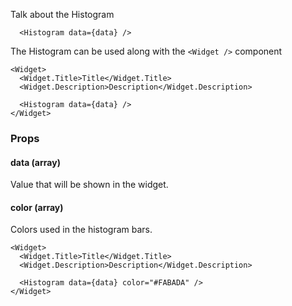 Talk about the Histogram

```react
  <Histogram data={data} />
```

The Histogram can be used along with the `<Widget />` component

```react
<Widget>
  <Widget.Title>Title</Widget.Title>
  <Widget.Description>Description</Widget.Description>

  <Histogram data={data} />
</Widget>
```

### Props

#### **data** (array)

Value that will be shown in the widget.

#### **color** (array)

Colors used in the histogram bars.

```react
<Widget>
  <Widget.Title>Title</Widget.Title>
  <Widget.Description>Description</Widget.Description>

  <Histogram data={data} color="#FABADA" />
</Widget>
```
